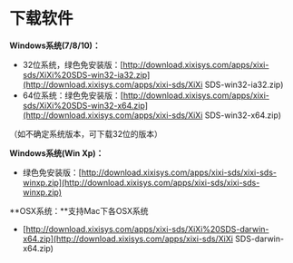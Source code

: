# 下载软件

**Windows系统\(7/8/10\)：**

* 32位系统，绿色免安装版：[http://download.xixisys.com/apps/xixi-sds/XiXi%20SDS-win32-ia32.zip](http://download.xixisys.com/apps/xixi-sds/XiXi SDS-win32-ia32.zip)
* 64位系统：绿色免安装版：[http://download.xixisys.com/apps/xixi-sds/XiXi%20SDS-win32-x64.zip](http://download.xixisys.com/apps/xixi-sds/XiXi SDS-win32-x64.zip)

（如不确定系统版本，可下载32位的版本）

**Windows系统\(Win Xp\)：**

* 绿色免安装版：[http://download.xixisys.com/apps/xixi-sds/xixi-sds-winxp.zip](http://download.xixisys.com/apps/xixi-sds/xixi-sds-winxp.zip)

**OSX系统：**支持Mac下各OSX系统

* [http://download.xixisys.com/apps/xixi-sds/XiXi%20SDS-darwin-x64.zip](http://download.xixisys.com/apps/xixi-sds/XiXi SDS-darwin-x64.zip)

#### 



